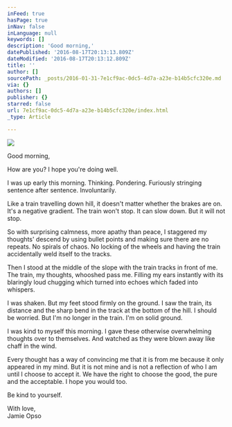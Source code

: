 ```yaml
---
inFeed: true
hasPage: true
inNav: false
inLanguage: null
keywords: []
description: 'Good morning,'
datePublished: '2016-08-17T20:13:13.809Z'
dateModified: '2016-08-17T20:13:12.809Z'
title: ''
author: []
sourcePath: _posts/2016-01-31-7e1cf9ac-0dc5-4d7a-a23e-b14b5cfc320e.md
via: {}
authors: []
publisher: {}
starred: false
url: 7e1cf9ac-0dc5-4d7a-a23e-b14b5cfc320e/index.html
_type: Article

---
```

![](https://the-grid-user-content.s3-us-west-2.amazonaws.com/1ca7040c-4825-4960-af74-a946a363c389.jpg)

Good morning,

How are you? I hope you're doing well.

I was up early this morning. Thinking. Pondering. Furiously stringing sentence after sentence. Involuntarily.

Like a train travelling down hill, it doesn't matter whether the brakes are on. It's a negative gradient. The train won't stop. It can slow down. But it will not stop.

So with surprising calmness, more apathy than peace, I staggered my thoughts' descend by using bullet points and making sure there are no repeats. No spirals of chaos. No locking of the wheels and having the train accidentally weld itself to the tracks.

Then I stood at the middle of the slope with the train tracks in front of me. The train, my thoughts, whooshed pass me. Filling my ears instantly with its blaringly loud chugging which turned into echoes which faded into whispers.

I was shaken. But my feet stood firmly on the ground. I saw the train, its distance and the sharp bend in the track at the bottom of the hill. I should be worried. But I'm no longer in the train. I'm on solid ground.

I was kind to myself this morning. I gave these otherwise overwhelming thoughts over to themselves. And watched as they were blown away like chaff in the wind.

Every thought has a way of convincing me that it is from me because it only appeared in my mind. But it is not mine and is not a reflection of who I am until I choose to accept it. We have the right to choose the good, the pure and the acceptable. I hope you would too.

Be kind to yourself.

With love,  
Jamie Opso